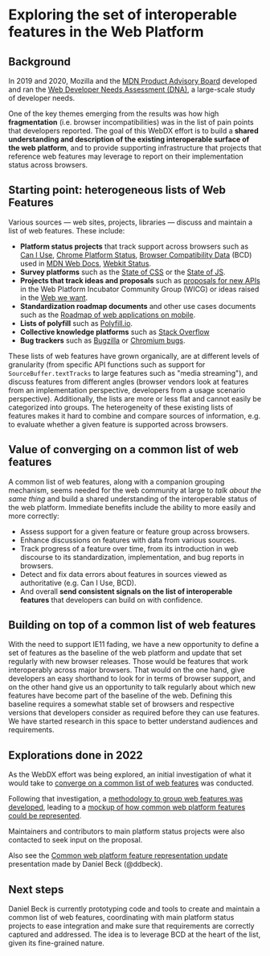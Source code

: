 # Exploring the set of interoperable features in the Web Platform

## Background

In 2019 and 2020, Mozilla and the [MDN Product Advisory Board](https://developer.mozilla.org/en-US/docs/MDN/MDN_Product_Advisory_Board/Membership) developed and ran the [Web Developer Needs Assessment (DNA)](https://insights.developer.mozilla.org/), a large-scale study of developer needs.

One of the key themes emerging from the results was how high **fragmentation** (i.e. browser incompatibilities) was in the list of pain points that developers reported. The goal of this WebDX effort is to build a **shared understanding and description of the existing interoperable surface of the web platform**, and to provide supporting infrastructure that projects that reference web features may leverage to report on their implementation status across browsers.


## Starting point: heterogeneous lists of Web Features

Various sources &mdash;&nbsp;web sites, projects, libraries&nbsp;&mdash; discuss and maintain a list of web features. These include:

* **Platform status projects** that track support across browsers such as [Can I Use](https://caniuse.com/), [Chrome Platform Status](https://chromestatus.com/), [Browser Compatibility Data](https://github.com/mdn/browser-compat-data) (BCD) used in [MDN Web Docs](https://developer.mozilla.org/), [Webkit Status](https://webkit.org/status/).
* **Survey platforms** such as the [State of CSS](https://2021.stateofcss.com/en-US/features) or the [State of JS](https://2021.stateofjs.com/en-US/features/browser-apis/).
* **Projects that track ideas and proposals** such as [proposals for new APIs](https://github.com/WICG/proposals/issues) in the Web Platform Incubator Community Group (WICG) or ideas raised in the [Web we want](https://webwewant.fyi/).
* **Standardization roadmap documents** and other use cases documents such as the [Roadmap of web applications on mobile](https://w3c.github.io/web-roadmaps/mobile/).
* **Lists of polyfill** such as [Polyfill.io](https://polyfill.io/v3/url-builder/).
* **Collective knowledge platforms** such as [Stack Overflow](https://stackoverflow.com/)
* **Bug trackers** such as [Bugzilla](https://bugzilla.mozilla.org/home) or [Chromium bugs](https://bugs.chromium.org/p/chromium/issues/list).

These lists of web features have grown organically, are at different levels of granularity (from specific API functions such as support for `SourceBuffer.textTracks` to large features such as "media streaming"), and discuss features from different angles (browser vendors look at features from an implementation perspective, developers from a usage scenario perspective). Additionally, the lists are more or less flat and cannot easily be categorized into groups. The heterogeneity of these existing lists of features makes it hard to combine and compare sources of information, e.g. to evaluate whether a given feature is supported across browsers.


## Value of converging on a common list of web features

A common list of web features, along with a companion grouping mechanism, seems needed for the web community at large to *talk about the same thing* and build a shared understanding of the interoperable status of the web platform. Immediate benefits include the ability to more easily and more correctly:

* Assess support for a given feature or feature group across browsers.
* Enhance discussions on features with data from various sources.
* Track progress of a feature over time, from its introduction in web discourse to its standardization, implementation, and bug reports in browsers.
* Detect and fix data errors about features in sources viewed as authoritative (e.g. Can I Use, BCD).
* And overall **send consistent signals on the list of interoperable features** that developers can build on with confidence.

## Building on top of a common list of web features

With the need to support IE11 fading, we have a new opportunity to define a set of features as the baseline of the web platform and update that set regularly with new browser releases. Those would be features that work interoperably across major browsers. That would on the one hand, give developers an easy shorthand to look for in terms of browser support, and on the other hand give us an opportunity to talk regularly about which new features have become part of the baseline of the web. Defining this baseline requires a somewhat stable set of browsers and respective versions that developers consider as required before they can use features. We have started research in this space to better understand audiences and requirements. 

## Explorations done in 2022

As the WebDX effort was being explored, an initial investigation of what it would take to [converge on a common list of web features](https://github.com/web-platform-dx/web-features/blob/main/towards-features.md#towards-a-common-list-of-web-features) was conducted.

Following that investigation, a [methodology to group web features was developed](https://docs.google.com/document/d/1XjYQybcbOGPKxQnxtIp8C9iXYZBTlczvst5VVn83ty0/edit), leading to a [mockup of how common web platform features could be represented](https://github.com/ddbeck/common-web-feature-mockup/#common-web-platform-feature-representation-mockup-wip).

Maintainers and contributors to main platform status projects were also contacted to seek input on the proposal.

Also see the [Common web platform feature representation update](https://docs.google.com/presentation/d/1bctHvvVJtdLZ5RmprdmyDI5cqXBtYanDqtH95nQU4I8) presentation made by Daniel Beck (@ddbeck).


## Next steps

Daniel Beck is currently prototyping code and tools to create and maintain a common list of web features, coordinating with main platform status projects to ease integration and make sure that requirements are correctly captured and addressed. The idea is to leverage BCD at the heart of the list, given its fine-grained nature.
